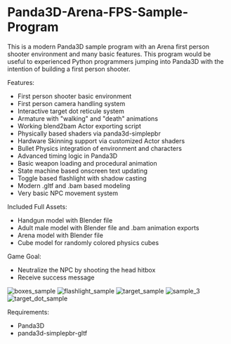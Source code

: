 # Panda3D-Arena-FPS-Sample-Program
This is a modern Panda3D sample program with an Arena first person shooter environment and many basic features. This program would be useful to experienced Python programmers jumping into Panda3D with the intention of building a first person shooter.

Features:
- First person shooter basic environment
- First person camera handling system
- Interactive target dot reticule system
- Armature with "walking" and "death" animations
- Working blend2bam Actor exporting script
- Physically based shaders via panda3d-simplepbr
- Hardware Skinning support via customized Actor shaders
- Bullet Physics integration of environment and characters
- Advanced timing logic in Panda3D
- Basic weapon loading and procedural animation
- State machine based onscreen text updating
- Toggle based flashlight with shadow casting
- Modern .gltf and .bam based modeling
- Very basic NPC movement system 

Included Full Assets:
- Handgun model with Blender file
- Adult male model with Blender file and .bam animation exports
- Arena model with Blender file
- Cube model for randomly colored physics cubes

Game Goal:
- Neutralize the NPC by shooting the head hitbox
- Receive success message

![boxes_sample](https://user-images.githubusercontent.com/3117958/115658620-582e0e80-a2f6-11eb-974f-e026cd7a5c63.png)
![flashlight_sample](https://user-images.githubusercontent.com/3117958/115658634-5ebc8600-a2f6-11eb-9908-6d2592d8571a.png)
![target_sample](https://user-images.githubusercontent.com/3117958/115130068-87b4e200-9fa9-11eb-9db8-6c0ccb8f44c4.png)
![sample_3](https://user-images.githubusercontent.com/3117958/115130069-8a173c00-9fa9-11eb-9b26-10b824866a25.png)
![target_dot_sample](https://user-images.githubusercontent.com/3117958/115130071-8c799600-9fa9-11eb-9084-2f7c3352852d.png)

Requirements: 
- Panda3D
- panda3d-simplepbr-gltf
